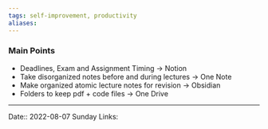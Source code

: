 ```yaml
---
tags: self-improvement, productivity
aliases: 
---
```



### Main Points
- Deadlines, Exam and Assignment Timing -> Notion
- Take disorganized notes before and during lectures -> One Note
- Make organized atomic lecture notes for revision -> Obsidian
- Folders to keep pdf + code files -> One Drive

---
Date:: 2022-08-07 Sunday
Links:  
